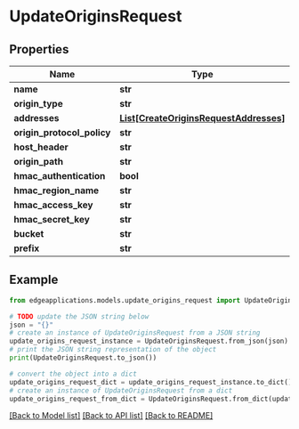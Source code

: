# UpdateOriginsRequest


## Properties

Name | Type | Description | Notes
------------ | ------------- | ------------- | -------------
**name** | **str** |  | 
**origin_type** | **str** |  | [optional] 
**addresses** | [**List[CreateOriginsRequestAddresses]**](CreateOriginsRequestAddresses.md) |  | [optional] 
**origin_protocol_policy** | **str** |  | [optional] 
**host_header** | **str** |  | [optional] 
**origin_path** | **str** |  | [optional] 
**hmac_authentication** | **bool** |  | [optional] 
**hmac_region_name** | **str** |  | [optional] 
**hmac_access_key** | **str** |  | [optional] 
**hmac_secret_key** | **str** |  | [optional] 
**bucket** | **str** |  | [optional] 
**prefix** | **str** |  | [optional] 

## Example

```python
from edgeapplications.models.update_origins_request import UpdateOriginsRequest

# TODO update the JSON string below
json = "{}"
# create an instance of UpdateOriginsRequest from a JSON string
update_origins_request_instance = UpdateOriginsRequest.from_json(json)
# print the JSON string representation of the object
print(UpdateOriginsRequest.to_json())

# convert the object into a dict
update_origins_request_dict = update_origins_request_instance.to_dict()
# create an instance of UpdateOriginsRequest from a dict
update_origins_request_from_dict = UpdateOriginsRequest.from_dict(update_origins_request_dict)
```
[[Back to Model list]](../README.md#documentation-for-models) [[Back to API list]](../README.md#documentation-for-api-endpoints) [[Back to README]](../README.md)


